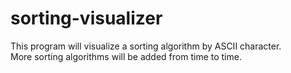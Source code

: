 # sorting-visualizer

This program will visualize a sorting algorithm by ASCII character. <br />
More sorting algorithms will be added from time to time.
